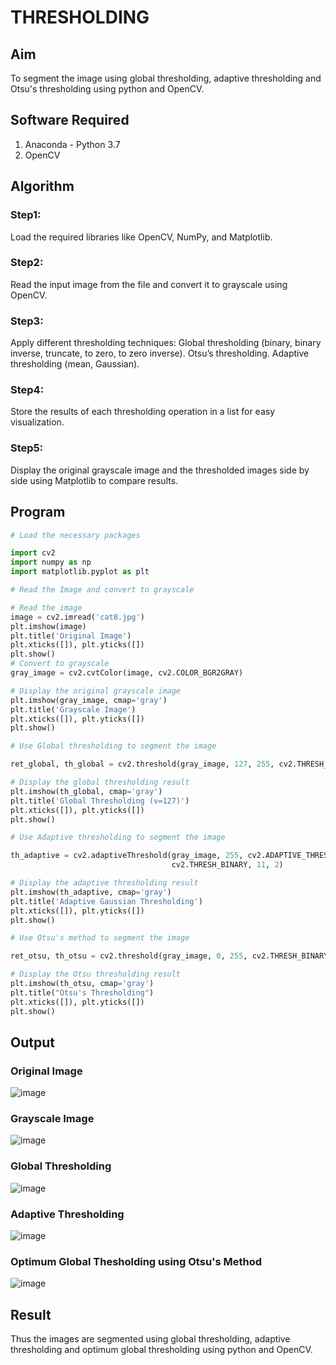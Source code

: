 # THRESHOLDING
## Aim
To segment the image using global thresholding, adaptive thresholding and Otsu's thresholding using python and OpenCV.

## Software Required
1. Anaconda - Python 3.7
2. OpenCV

## Algorithm

### Step1:
Load the required libraries like OpenCV, NumPy, and Matplotlib.

### Step2:
Read the input image from the file and convert it to grayscale using OpenCV.

### Step3:
Apply different thresholding techniques:
Global thresholding (binary, binary inverse, truncate, to zero, to zero inverse). Otsu’s thresholding. Adaptive thresholding (mean, Gaussian).

### Step4:
Store the results of each thresholding operation in a list for easy visualization.

### Step5:
Display the original grayscale image and the thresholded images side by side using Matplotlib to compare results.


## Program

```python
# Load the necessary packages

import cv2
import numpy as np
import matplotlib.pyplot as plt

```

```python
# Read the Image and convert to grayscale

# Read the image
image = cv2.imread('cat8.jpg')
plt.imshow(image)
plt.title('Original Image')
plt.xticks([]), plt.yticks([])
plt.show()
# Convert to grayscale
gray_image = cv2.cvtColor(image, cv2.COLOR_BGR2GRAY)

# Display the original grayscale image
plt.imshow(gray_image, cmap='gray')
plt.title('Grayscale Image')
plt.xticks([]), plt.yticks([])
plt.show()

```

```python
# Use Global thresholding to segment the image

ret_global, th_global = cv2.threshold(gray_image, 127, 255, cv2.THRESH_BINARY)

# Display the global thresholding result
plt.imshow(th_global, cmap='gray')
plt.title('Global Thresholding (v=127)')
plt.xticks([]), plt.yticks([])
plt.show()
```

```python
# Use Adaptive thresholding to segment the image

th_adaptive = cv2.adaptiveThreshold(gray_image, 255, cv2.ADAPTIVE_THRESH_GAUSSIAN_C,
                                    cv2.THRESH_BINARY, 11, 2)

# Display the adaptive thresholding result
plt.imshow(th_adaptive, cmap='gray')
plt.title('Adaptive Gaussian Thresholding')
plt.xticks([]), plt.yticks([])
plt.show()
```

```python
# Use Otsu's method to segment the image 

ret_otsu, th_otsu = cv2.threshold(gray_image, 0, 255, cv2.THRESH_BINARY + cv2.THRESH_OTSU)

# Display the Otsu thresholding result
plt.imshow(th_otsu, cmap='gray')
plt.title("Otsu's Thresholding")
plt.xticks([]), plt.yticks([])
plt.show()
```

## Output

### Original Image

![image](https://github.com/user-attachments/assets/df1b6ef3-c5a3-4fa9-9e09-ceed421dd1b6)

### Grayscale Image

![image](https://github.com/user-attachments/assets/ab077dfd-cb96-4c93-8aa3-d3496147af88)

### Global Thresholding

![image](https://github.com/user-attachments/assets/51223a6b-8b00-42da-b2a4-4b3e4a6554f9)

### Adaptive Thresholding

![image](https://github.com/user-attachments/assets/4a0e84bc-b891-471c-ba66-92047118fcb7)

### Optimum Global Thesholding using Otsu's Method

![image](https://github.com/user-attachments/assets/14b2e32a-2b76-4958-a94a-510d001718c3)

## Result
Thus the images are segmented using global thresholding, adaptive thresholding and optimum global thresholding using python and OpenCV.
